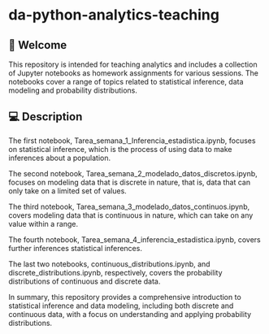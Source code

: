 # da-python-analytics-teaching

## :wave: Welcome

This repository is intended for teaching analytics and includes a collection of Jupyter notebooks as homework assignments for various sessions. The notebooks cover a range of topics related to statistical inference, data modeling and probability distributions.

## 💻 Description

The first notebook, Tarea_semana_1_Inferencia_estadistica.ipynb, focuses on statistical inference, which is the process of using data to make inferences about a population.

The second notebook, Tarea_semana_2_modelado_datos_discretos.ipynb, focuses on modeling data that is discrete in nature, that is, data that can only take on a limited set of values.

The third notebook, Tarea_semana_3_modelado_datos_continuos.ipynb, covers modeling data that is continuous in nature, which can take on any value within a range.

The fourth notebook, Tarea_semana_4_inferencia_estadistica.ipynb, covers further inferences statistical inferences.

The last two notebooks, continuous_distributions.ipynb, and discrete_distributions.ipynb, respectively, covers the probability distributions of continuous and discrete data.

In summary, this repository provides a comprehensive introduction to statistical inference and data modeling, including both discrete and continuous data, with a focus on understanding and applying probability distributions.
